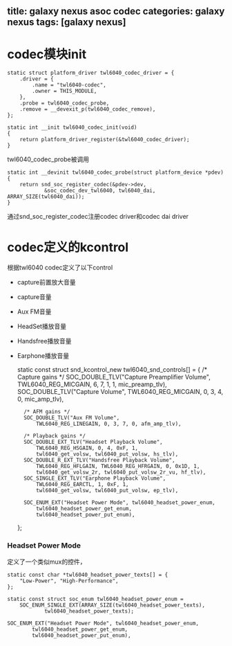 title: galaxy nexus asoc codec
categories: galaxy nexus
tags: [galaxy nexus]
---
# codec模块init

	static struct platform_driver twl6040_codec_driver = {
		.driver = {
			.name = "twl6040-codec",
			.owner = THIS_MODULE,
		},
		.probe = twl6040_codec_probe,
		.remove = __devexit_p(twl6040_codec_remove),
	};

	static int __init twl6040_codec_init(void)
	{
		return platform_driver_register(&twl6040_codec_driver);
	}

twl6040\_codec\_probe被调用

	static int __devinit twl6040_codec_probe(struct platform_device *pdev)
	{
		return snd_soc_register_codec(&pdev->dev,
				&soc_codec_dev_twl6040, twl6040_dai, ARRAY_SIZE(twl6040_dai));
	}

通过snd\_soc\_register\_codec注册codec driver和codec dai driver

# codec定义的kcontrol
根据twl6040 codec定义了以下control

- capture前置放大音量
- capture音量
- Aux FM音量
- HeadSet播放音量
- Handsfree播放音量
- Earphone播放音量

	static const struct snd_kcontrol_new twl6040_snd_controls[] = {
		/* Capture gains */
		SOC_DOUBLE_TLV("Capture Preamplifier Volume",
			TWL6040_REG_MICGAIN, 6, 7, 1, 1, mic_preamp_tlv),
		SOC_DOUBLE_TLV("Capture Volume",
			TWL6040_REG_MICGAIN, 0, 3, 4, 0, mic_amp_tlv),
	
		/* AFM gains */
		SOC_DOUBLE_TLV("Aux FM Volume",
			TWL6040_REG_LINEGAIN, 0, 3, 7, 0, afm_amp_tlv),
	
		/* Playback gains */
		SOC_DOUBLE_EXT_TLV("Headset Playback Volume",
			TWL6040_REG_HSGAIN, 0, 4, 0xF, 1,
			twl6040_get_volsw, twl6040_put_volsw, hs_tlv),
		SOC_DOUBLE_R_EXT_TLV("Handsfree Playback Volume",
			TWL6040_REG_HFLGAIN, TWL6040_REG_HFRGAIN, 0, 0x1D, 1,
			twl6040_get_volsw_2r, twl6040_put_volsw_2r_vu, hf_tlv),
		SOC_SINGLE_EXT_TLV("Earphone Playback Volume",
			TWL6040_REG_EARCTL, 1, 0xF, 1,
			twl6040_get_volsw, twl6040_put_volsw, ep_tlv),
	
		SOC_ENUM_EXT("Headset Power Mode", twl6040_headset_power_enum,
			twl6040_headset_power_get_enum,
			twl6040_headset_power_put_enum),
	};

### Headset Power Mode
定义了一个类似mux的控件，

	static const char *twl6040_headset_power_texts[] = {
		"Low-Power", "High-Performance",
	};
	
	static const struct soc_enum twl6040_headset_power_enum =
		SOC_ENUM_SINGLE_EXT(ARRAY_SIZE(twl6040_headset_power_texts),
				twl6040_headset_power_texts);

	SOC_ENUM_EXT("Headset Power Mode", twl6040_headset_power_enum,
			twl6040_headset_power_get_enum,
			twl6040_headset_power_put_enum),